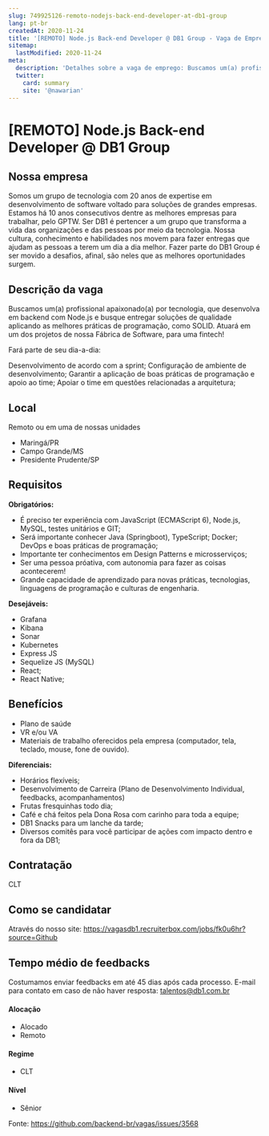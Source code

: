 ```yaml
---
slug: 749925126-remoto-nodejs-back-end-developer-at-db1-group
lang: pt-br
createdAt: 2020-11-24
title: '[REMOTO] Node.js Back-end Developer @ DB1 Group - Vaga de Emprego'
sitemap:
  lastModified: 2020-11-24
meta:
  description: 'Detalhes sobre a vaga de emprego: Buscamos um(a) profissional apaixonado(a) por tecnologia, que desenvolva em backend com Node.js e busque entregar soluções de qualidade aplicando as melhores práticas de programação, como SOLID. Atuará em um dos projetos de nossa Fábrica de Software, para uma fintech! Fará parte de seu dia-a-dia: Desenvolvimento de acordo com a sprint; Configuração de ambiente de desenvolvimento; Garantir a aplicação de boas práticas de programação e apoio ao time; Apoiar o time em questões relacionadas a arquitetura;'
  twitter:
    card: summary
    site: '@nawarian'
---
```


# [REMOTO] Node.js Back-end Developer @ DB1 Group

## Nossa empresa

Somos um grupo de tecnologia com 20 anos de expertise em desenvolvimento de software voltado para soluções de grandes empresas. Estamos há 10 anos consecutivos dentre as melhores empresas para trabalhar, pelo GPTW.
Ser DB1 é pertencer a um grupo que transforma a vida das organizações e das pessoas por meio da tecnologia. Nossa cultura, conhecimento e habilidades nos movem para fazer entregas que ajudam as pessoas a terem um dia a dia melhor.
Fazer parte do DB1 Group é ser movido a desafios, afinal, são neles que as melhores oportunidades surgem.

## Descrição da vaga

Buscamos um(a) profissional apaixonado(a) por tecnologia, que desenvolva em backend com Node.js e busque entregar soluções de qualidade aplicando as melhores práticas de programação, como SOLID. Atuará em um dos projetos de nossa Fábrica de Software, para uma fintech!

Fará parte de seu dia-a-dia:

Desenvolvimento de acordo com a sprint;
Configuração de ambiente de desenvolvimento;
Garantir a aplicação de boas práticas de programação e apoio ao time;
Apoiar o time em questões relacionadas a arquitetura;

## Local
Remoto ou em uma de nossas unidades
- Maringá/PR
- Campo Grande/MS
- Presidente Prudente/SP

## Requisitos

**Obrigatórios:**
- É preciso ter experiência com JavaScript (ECMAScript 6), Node.js, MySQL, testes unitários e GIT;
- Será importante conhecer Java (Springboot), TypeScript; Docker; DevOps e boas práticas de programação;
- Importante ter conhecimentos em Design Patterns e microsserviços;
- Ser uma pessoa próativa, com autonomia para fazer as coisas acontecerem!
- Grande capacidade de aprendizado para novas práticas, tecnologias, linguagens de programação e culturas de engenharia.

**Desejáveis:**
- Grafana
- Kibana
- Sonar
- Kubernetes
- Express JS
- Sequelize JS (MySQL)
- React; 
- React Native; 

## Benefícios
- Plano de saúde
- VR e/ou VA
- Materiais de trabalho oferecidos pela empresa (computador, tela, teclado, mouse, fone de ouvido).

**Diferenciais:**
- Horários flexíveis;
- Desenvolvimento de Carreira (Plano de Desenvolvimento Individual, feedbacks, acompanhamentos)
- Frutas fresquinhas todo dia;
- Café e chá feitos pela Dona Rosa com carinho para toda a equipe;
- DB1 Snacks para um lanche da tarde;
- Diversos comitês para você participar de ações com impacto dentro e fora da DB1;

## Contratação
CLT

## Como se candidatar
Através do nosso site: https://vagasdb1.recruiterbox.com/jobs/fk0u6hr?source=Github

## Tempo médio de feedbacks

Costumamos enviar feedbacks em até 45 dias após cada processo.
E-mail para contato em caso de não haver resposta: talentos@db1.com.br

#### Alocação
- Alocado
- Remoto

#### Regime
- CLT

#### Nível
- Sênior




Fonte: https://github.com/backend-br/vagas/issues/3568